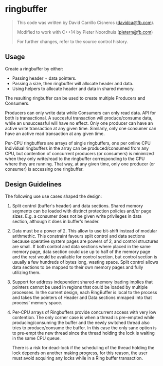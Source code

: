# ringbuffer

> This code was written by David Carrillo Cisneros (davidca@fb.com).
>
> Modified to work with C++14 by Pieter Noordhuis (pietern@fb.com)
>
> For further changes, refer to the source control history.

## Usage

Create a ringbuffer by either:
  - Passing header + data pointers.
  - Passing a size, then ringbuffer will allocate header and data.
  - Using helpers to allocate header and data in shared memory.

The resulting ringbuffer can be used to create multiple Producers and Consumers.

Producers can only write data while Consumers can only read data. API for both
is transactional. A succesful transaction will produce/consume data, while an
unsuccessful will have no effect. Only one producer can have an active write
transaction at any given time. Similarly, only one consumer can have an active
read transaction at any given time.

Per-CPU ringbuffers are arrays of single ringbuffers, one per online CPU
Individual ringbuffers in the array can be produced/consumed from any CPU,
but contention of concurrent producers (or consumers) is minimized when
they only write/read to the ringbuffer corresponding to the CPU where they
are running. That way, at any given time, only one producer (or consumer) is
accessing one ringbuffer.

## Design Guidelines

The following use use cases shaped the design:

  1. Split control (buffer's header) and data sections. Shared memory
     segments can be loaded with distinct protection policies and/or
     page sizes.
     E.g. a consumer does not be given write privileges in data section,
     although it does in buffer's header.

  2. Data must be a power of 2. This allow to use bit-shift instead of
     modular arithmethic.
     This constraint favours split control and data sections because
     operative system pages are powers of 2, and control structures
     are small. If both control and data sections where placed in the
     same memory page, data section could use up to half of the
     memory page and the rest would be available for control section,
     but control section is usually a few hundreds of bytes long, wasting
     space. Split control allows data sections to be mapped to their own
     memory pages and fully utilizing them.

  3. Support for address independent shared-memory loading implies that
     pointers cannot be used in regions that could be loaded by multiple
     processes. In the current design, each RingBuffer is local to the
     process and takes the pointers of Header and Data sections mmaped into
     that process' memory space.

  4. Per-CPU arrays of Ringbuffers provide concurrent access with very
     low contention. The only corner case is when a thread is pre-empted
     while producing/consuming the buffer and the newly switched thread
     also tries to produce/consume the buffer. In this case the only
     sane option is to pre-empt the new thread since the thread holding
     the lock is waiting in the same CPU queue.

     There is a risk for dead-lock if the scheduling of the thread holding
     the lock depends on another making progress, for this reason, the user
     must avoid acquiring any locks while in a Ring buffer transaction.
